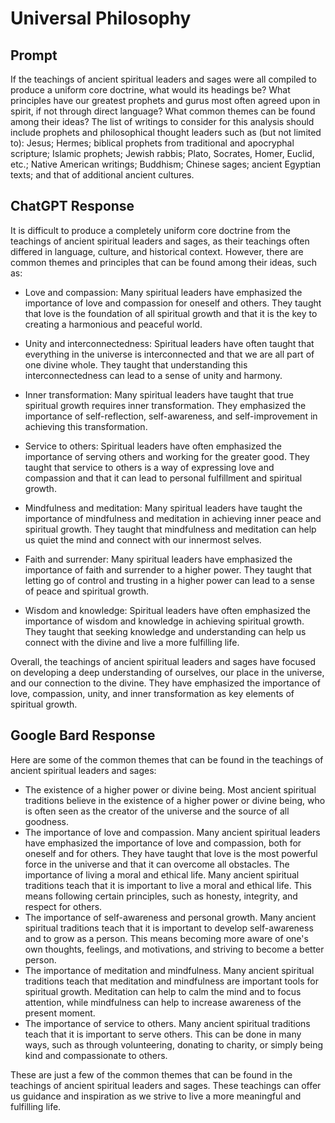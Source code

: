 # Universal Philosophy

## Prompt

If the teachings of ancient spiritual leaders and sages were all compiled to produce a uniform core doctrine, what would its headings be? What principles have our greatest prophets and gurus most often agreed upon in spirit, if not through direct language? What common themes can be found among their ideas? The list of writings to consider for this analysis should include prophets and philosophical thought leaders such as (but not limited to): Jesus; Hermes; biblical prophets from traditional and apocryphal scripture; Islamic prophets; Jewish rabbis; Plato, Socrates, Homer, Euclid, etc.; Native American writings; Buddhism; Chinese sages; ancient Egyptian texts; and that of additional ancient cultures.

## ChatGPT Response

It is difficult to produce a completely uniform core doctrine from the teachings of ancient spiritual leaders and sages, as their teachings often differed in language, culture, and historical context. However, there are common themes and principles that can be found among their ideas, such as:

- Love and compassion: Many spiritual leaders have emphasized the importance of love and compassion for oneself and others. They taught that love is the foundation of all spiritual growth and that it is the key to creating a harmonious and peaceful world.

- Unity and interconnectedness: Spiritual leaders have often taught that everything in the universe is interconnected and that we are all part of one divine whole. They taught that understanding this interconnectedness can lead to a sense of unity and harmony.

- Inner transformation: Many spiritual leaders have taught that true spiritual growth requires inner transformation. They emphasized the importance of self-reflection, self-awareness, and self-improvement in achieving this transformation.

- Service to others: Spiritual leaders have often emphasized the importance of serving others and working for the greater good. They taught that service to others is a way of expressing love and compassion and that it can lead to personal fulfillment and spiritual growth.

- Mindfulness and meditation: Many spiritual leaders have taught the importance of mindfulness and meditation in achieving inner peace and spiritual growth. They taught that mindfulness and meditation can help us quiet the mind and connect with our innermost selves.

- Faith and surrender: Many spiritual leaders have emphasized the importance of faith and surrender to a higher power. They taught that letting go of control and trusting in a higher power can lead to a sense of peace and spiritual growth.

- Wisdom and knowledge: Spiritual leaders have often emphasized the importance of wisdom and knowledge in achieving spiritual growth. They taught that seeking knowledge and understanding can help us connect with the divine and live a more fulfilling life.

Overall, the teachings of ancient spiritual leaders and sages have focused on developing a deep understanding of ourselves, our place in the universe, and our connection to the divine. They have emphasized the importance of love, compassion, unity, and inner transformation as key elements of spiritual growth.

## Google Bard Response

Here are some of the common themes that can be found in the teachings of ancient spiritual leaders and sages:

- The existence of a higher power or divine being. Most ancient spiritual traditions believe in the existence of a higher power or divine being, who is often seen as the creator of the universe and the source of all goodness.
- The importance of love and compassion. Many ancient spiritual leaders have emphasized the importance of love and compassion, both for oneself and for others. They have taught that love is the most powerful force in the universe and that it can overcome all obstacles.
    The importance of living a moral and ethical life. Many ancient spiritual traditions teach that it is important to live a moral and ethical life. This means following certain principles, such as honesty, integrity, and respect for others.
- The importance of self-awareness and personal growth. Many ancient spiritual traditions teach that it is important to develop self-awareness and to grow as a person. This means becoming more aware of one's own thoughts, feelings, and motivations, and striving to become a better person.
- The importance of meditation and mindfulness. Many ancient spiritual traditions teach that meditation and mindfulness are important tools for spiritual growth. Meditation can help to calm the mind and to focus attention, while mindfulness can help to increase awareness of the present moment.
- The importance of service to others. Many ancient spiritual traditions teach that it is important to serve others. This can be done in many ways, such as through volunteering, donating to charity, or simply being kind and compassionate to others.

These are just a few of the common themes that can be found in the teachings of ancient spiritual leaders and sages. These teachings can offer us guidance and inspiration as we strive to live a more meaningful and fulfilling life.
